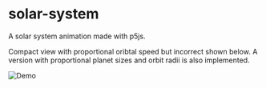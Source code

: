 # solar-system
A solar system animation made with p5js.

Compact view with proportional oribtal speed but incorrect shown below. A version with proportional planet sizes and orbit radii is also implemented.

![Demo](https://user-images.githubusercontent.com/41476809/181555360-a9741fd0-11ae-453c-ad84-a8bdd15bd5d4.gif)
